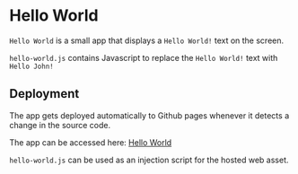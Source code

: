 # Hello World

`Hello World` is a small app that displays a `Hello World!` text on the screen.

`hello-world.js` contains Javascript to replace the `Hello World!` text with `Hello John!`

## Deployment

The app gets deployed automatically to Github pages whenever it detects a change in the source code.

The app can be accessed here: [Hello World](https://playground.srly.io/)

`hello-world.js` can be used as an injection script for the hosted web asset.
